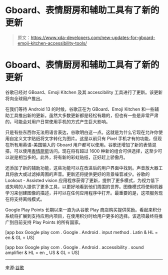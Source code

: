 # Gboard、表情厨房和辅助工具有了新的更新

> 原文：<https://www.xda-developers.com/new-updates-for-gboard-emoji-kitchen-accessibility-tools/>

# Gboard、表情厨房和辅助工具有了新的更新

谷歌已经对 GBoard、Emoji Kitchen 及其 accescibility 工具进行了更新。该更新将向全球用户推出。

在我们等待 Android 13 的时候，谷歌正在为 GBoard、Emoji Kitchen 和一些辅助工具推出新的更新。虽然大多数更新都是轻松有趣的，但也有一些是非常严肃的，可能会对用户日常使用手机的方式产生巨大影响。

只是有些东西你无法用语言表达，谷歌明白这一点。这就是为什么它现在允许你使用自定义文字贴纸将文字转化为图片。这是以前只有 Pixel 手机才有的功能，但现在所有用英语-美国输入的 Gboard 用户都可以使用。谷歌还增加了新的表情混搭，可以使用[表情厨房](https://www.xda-developers.com/google-emoji-kitchen-custom-emoji/)访问。现在将有超过 1600 种新的组合可供选择，这至少可以说是相当多的。此外，将有新的彩虹贴纸，正好赶上骄傲月。

还添加了新的辅助功能，这些功能可以在改进后的用户界面中找到。声音放大器工具将放大或过滤掉周围的声音。更新还将提供更好的背景噪音减少。谷歌的 Lookout - Assisted vision 应用程序获得了更新，提供了更多模式，为视力低下或失明的人提供了更多工具，以更好地看到他们周围的世界。图像模式将使用机器学习来创建图像的描述，并可以在任何应用程序中打开。最重要的是，这项服务现在将支持离线模式。

Google Play Points 长期以来一直为从谷歌 Play 商店购买提供奖励。看起来积分系统将扩展到支持应用内项目，在使用积分时给用户更多的选择。该选项最终将推广到目前支持 Play Points 的所有国家。

[app box Google play com . Google . Android . input method . Latin & HL = en & GL = US]

[app box Google play com . Google . Android . accessibility . sound amplifier & HL = en _ US & GL = US]

* * *

来源:[谷歌](https://blog.google/products/android/new-android-features-June-2022/)